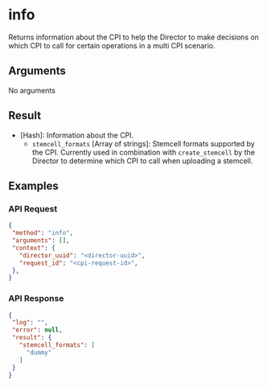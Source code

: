 # info

Returns information about the CPI to help the Director to make decisions on which CPI to call for certain operations in a multi CPI scenario.


## Arguments

No arguments


## Result

 * [Hash]: Information about the CPI.
    * `stemcell_formats` [Array of strings]: Stemcell formats supported by the CPI. Currently used in combination with `create_stemcell` by the Director to determine which CPI to call when uploading a stemcell.

## Examples

### API Request

```json
{
 "method": "info",
 "arguments": [],
 "context": {
   "director_uuid": "<director-uuid>",
   "request_id": "<cpi-request-id>",
 },
}
```

### API Response

```json
{
 "log": "",
 "error": null,
 "result": {
   "stemcell_formats": [
     "dummy"
   ]
 }
}
```
